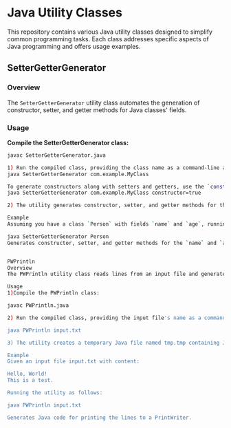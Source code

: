# Java Utility Classes

This repository contains various Java utility classes designed to simplify common programming tasks. Each class addresses specific aspects of Java programming and offers usage examples.

## SetterGetterGenerator

### Overview

The `SetterGetterGenerator` utility class automates the generation of constructor, setter, and getter methods for Java classes' fields.

### Usage

 **Compile the SetterGetterGenerator class:**

   ```bash
   javac SetterGetterGenerator.java

1) Run the compiled class, providing the class name as a command-line argument:
java SetterGetterGenerator com.example.MyClass

To generate constructors along with setters and getters, use the `constructor=true` flag:
java SetterGetterGenerator com.example.MyClass constructor=true

2) The utility generates constructor, setter, and getter methods for the class fields, saving them in a temporary file named `tmp.tmp`.

Example
Assuming you have a class `Person` with fields `name` and `age`, running:

java SetterGetterGenerator Person
Generates constructor, setter, and getter methods for the `name` and `age` fields.


PWPrintln
Overview
The PWPrintln utility class reads lines from an input file and generates Java code lines that can be used to print each line to a PrintWriter. It handles escaping double quotes within the lines.

Usage
1)Compile the PWPrintln class:

javac PWPrintln.java

2) Run the compiled class, providing the input file's name as a command-line argument:

java PWPrintln input.txt

3) The utility creates a temporary Java file named tmp.tmp containing Java code lines for printing each line from the input file to a PrintWriter.

Example
Given an input file input.txt with content:

Hello, World!
This is a test.

Running the utility as follows:

java PWPrintln input.txt

Generates Java code for printing the lines to a PrintWriter.




